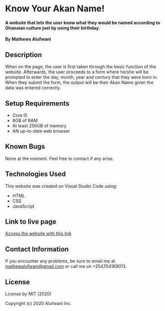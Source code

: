 # Know Your Akan Name!
#### A website that lets the user know what they would be named according to Ghanaian culture just by using their birthday.
#### By Mathews Alufwani
## Description
When on the page, the user is first taken through the basic function of the website. Afterwards, the user proceeds to a form where he/she will be prompted to enter the day, month, year and century that they were born in. When they submit the form, the output will be their Akan Name given the data was entered correctly.
## Setup Requirements
* Core I5
* 8GB of RAM
* At least 256GB of memory
* AN up-to-date web browser
## Known Bugs
None at the moment. Feel free to contact if any arise.
## Technologies Used
This website was created on Visual Studio Code using:
* HTML
* CSS
* JavaScript
## Link to live page
[Access the website with this link](https://mathewsalufwani.github.io/portfolio/)
## Contact Information
If you encounter any problems, be sure to email me at mathewalufwani@gmail.com or call me on +254704189013.
## License
License by MIT (2020)

Copyright (c) 2020 Alufwani Inc.